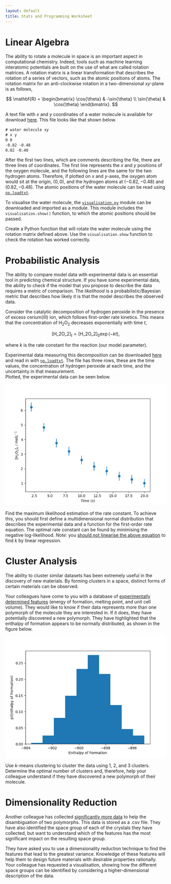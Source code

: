 ```yaml
---
layout: default
title: Stats and Programming Worksheet
---
```


<script type="text/x-mathjax-config">
    MathJax.Hub.Config({
      tex2jax: {
        skipTags: ['script', 'noscript', 'style', 'textarea', 'pre'],
        inlineMath: [['$','$']]
      }
    });
  </script>
  <script src="https://cdn.mathjax.org/mathjax/latest/MathJax.js?config=TeX-AMS-MML_HTMLorMML" type="text/javascript"></script> 

# Linear Algebra

The ability to rotate a molecule in space is an important aspect in computational chemistry. 
Indeed, tools such as machine learning interatomic potentials are built on the use of what are called rotation matrices. 
A rotation matrix is a linear transformation that describes the rotation of a series of vectors, such as the atomic positions of atoms. 
The rotation matrix for an anti-clockwise rotation in a two-dimensional *xy*-plane is as follows, 

$$
\mathbf{R} = \begin{bmatrix} \cos{\theta} & -\sin{\theta} \\ \sin{\theta} & \cos{\theta} \end{bmatrix}.
$$

A text file with *x* and *y* coordinates of a water molecule is available for download [here](./water.txt). 
This file looks like that shown below. 

```
# water molecule xy
# x y
0 0
-0.82 -0.48
0.82 -0.48
```

After the first two lines, which are comments describing the file, there are three lines of coordinates. 
The first line represents the *x* and *y* positions of the oxygen molecule, and the following lines are the same for the two hydrogen atoms. 
Therefore, if plotted on *x* and *y*-axes, the oxygen atom would sit at the origin, $(0, 0)$, and the hydrogen atoms at $(-0.82, -0.48)$ and $(0.82, -0.48)$. 
The atomic positions of the water molecule can be read using [`np.loadtxt`](https://numpy.org/doc/stable/reference/generated/numpy.loadtxt). 

To visualise the water molecule, the [`visualisation.py`](./visualisation.py) module can be downloaded and imported as a module. 
This module includes the `visualisation.show()` function, to which the atomic positions should be passed. 

Create a Python function that will rotate the water molecule using the rotation matrix defined above. 
Use the `visualisation.show` function to check the rotation has worked correctly. 

# Probabilistic Analysis

The ability to compare model data with experimental data is an essential tool in predicting chemical structure. 
If you have some experimental data, the ability to check if the model that you propose to describe the data requires a metric of comparison. 
The *likelihood* is a probabilistic/Bayesian metric that describes how likely it is that the model describes the observed data. 

Consider the catalytic decomposition of hydrogen peroxide in the presence of excess cerium(III) ion, which follows first-order rate kinetics. 
This means that the concentration of H<sub>2</sub>O<sub>2</sub> decreases exponentially with time $t$, 

$$
[\text{H_2O_2}]_t = [\text{H_2O_2}]_0 \exp(-kt), 
$$

where $k$ is the rate constant for the reaction (our model parameter). 

Experimental data measuring this decomposition can be downloaded [here](./first-order.txt) and read in with [`np.loadtxt`](https://numpy.org/doc/stable/reference/generated/numpy.loadtxt).
The file has three rows, these are the time values, the concentration of hydrogen peroxide at each time, and the uncertainty in that measurement.  
Plotted, the experimental data can be seen below. 

<center>
<img src='./h2o2.png' alt="Experimental data showing the exponential decay of H2O2">
</center>

Find the maximum likelihood estimation of the rate constant.
To achieve this, you should first define a multidimensional normal distribution that describes the experimental data and a function for the first-order rate equation. 
The optimal rate constant can be found by minimising the negative log-likelihood. 
*Note*: you [should not linearise the above equation](https://doi.org/10.1021/acs.jchemed.3c00466) to find $k$ by linear regression.

# Cluster Analysis

The ability to cluster similar datasets has been extremely useful in the discovery of new materials. 
By forming clusters in a space, distinct forms of certain materials can be observed. 

Your colleagues have come to you with a database of [experimentally determined features](./clustering.txt) (energy of formation, melting point, and unit cell volume).
They would like to know if their data represents more than one polymorph of the molecule they are interested in. 
If it does, they have potentially discovered a new polymorph. 
They have highlighted that the enthalpy of formation appears to be normally distributed, as shown in the figure below. 

<center>
<img src='./enthalpy.png' alt="The normally distributed enthalpy of formation">
</center>

Use *k*-means clustering to cluster the data using 1, 2, and 3 clusters. 
Determine the optimal number of clusters and, therefore, help your colleague understand if they have discovered a new polymorph of their molecule. 

# Dimensionality Reduction

Another colleague has collected [significantly more data](./polymorph.csv) to help the disambiguation of two polymorphs.
This data is stored as a .csv file. 
They have also identified the space group of each of the crystals they have collected, but want to understand which of the features has the most significant impact on the resulting space group. 

They have asked you to use a dimensionality reduction technique to find the features that lead to the greatest variance. 
Knowledge of these features will help them to design future materials with desirable properties rationally. 
Your colleague has requested a visualisation, showing how the different space groups can be identified by considering a higher-dimensional description of the data. 
